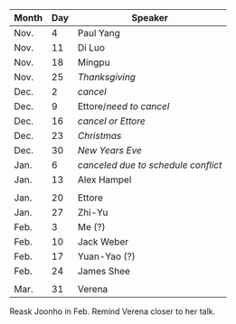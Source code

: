 Month | Day|  Speaker
------|----|--------------
Nov.  |  4 |  Paul Yang
Nov.  | 11 |  Di Luo
Nov.  | 18 |  Mingpu
Nov.  | 25 |  _Thanksgiving_
Dec.  |  2 |  _cancel_
Dec.  |  9 |  Ettore/_need to cancel_
Dec.  | 16 |  _cancel or Ettore_
Dec.  | 23 |  _Christmas_
Dec.  | 30 |  _New Years Eve_
Jan.  |  6 |  _canceled due to schedule conflict_
Jan.  | 13 |  Alex Hampel
 | | 
Jan.  | 20 |  Ettore
Jan.  | 27 |  Zhi-Yu
Feb.  |  3 |  Me (?)
Feb.  | 10 |  Jack Weber
Feb.  | 17 |  Yuan-Yao (?)
Feb.  | 24 |  James Shee
 | |
 Mar. | 31 | Verena

Reask Joonho in Feb. 
Remind Verena closer to her talk. 
